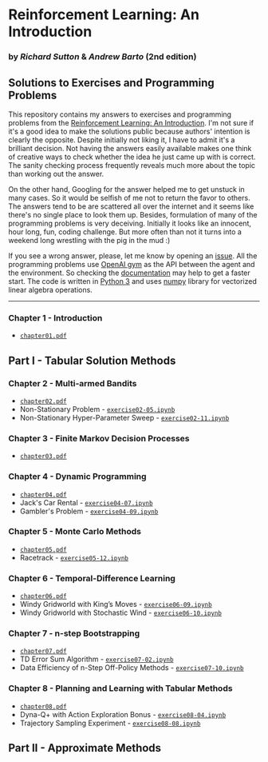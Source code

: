
# Reinforcement Learning: An Introduction
### by _Richard Sutton_ & _Andrew Barto_ (2nd edition)


## Solutions to Exercises and Programming Problems


This repository contains my answers to exercises and programming problems from the [Reinforcement Learning: An Introduction](https://www.amazon.com/Reinforcement-Learning-Introduction-Adaptive-Computation/dp/0262039249). I'm not sure if it's a good idea to make the solutions public because authors' intention is clearly the opposite. Despite initially not liking it, I have to admit it's a brilliant decision. Not having the answers easily available makes one think of creative ways to check whether the idea he just came up with is correct. The sanity checking process frequently reveals much more about the topic than working out the answer.

On the other hand, Googling for the answer helped me to get unstuck in many cases. So it would be selfish of me not to return the favor to others. The answers tend to be are scattered all over the internet and it seems like there's no single place to look them up. Besides, formulation of many of the programming problems is very deceiving. Initially it looks like an innocent, hour long, fun, coding challenge. But more often than not it turns into a weekend long wrestling with the pig in the mud :)

If you see a wrong answer, please, let me know by opening an [issue](https://github.com/vojtamolda/reinforcement-learning-an-introduction/issues/). All the programming problems use [OpenAI gym](https://gym.openai.com/) as the API between the agent and the environment. So checking the [documentation](https://gym.openai.com/docs/) may help to get a faster start. The code is written in [Python 3](https://python.org) and uses [numpy](https://numpy.org/) library for vectorized linear algebra operations.


---


### Chapter 1 - Introduction
 - [`chapter01.pdf`](chapter01/chapter01.pdf)


## Part I - Tabular Solution Methods

### Chapter 2 - Multi-armed Bandits
 - [`chapter02.pdf`](chapter02/chapter02.pdf)
 - Non-Stationary Problem - [`exercise02-05.ipynb`](chapter02/exercise02-05.ipynb)
 - Non-Stationary Hyper-Parameter Sweep - [`exercise02-11.ipynb`](chapter02/exercise02-11.ipynb)

### Chapter 3 - Finite Markov Decision Processes
 - [`chapter03.pdf`](chapter03/chapter03.pdf)

### Chapter 4 - Dynamic Programming
 - [`chapter04.pdf`](chapter04/chapter04.pdf)
 - Jack's Car Rental - [`exercise04-07.ipynb`](chapter04/exercise04-07.ipynb)
 - Gambler's Problem - [`exercise04-09.ipynb`](chapter04/exercise04-09.ipynb)

### Chapter 5 - Monte Carlo Methods
 - [`chapter05.pdf`](chapter05/chapter05.pdf)
 - Racetrack - [`exercise05-12.ipynb`](chapter05/exercise05-12.ipynb)

### Chapter 6 - Temporal-Difference Learning
 - [`chapter06.pdf`](chapter06/chapter06.pdf)
 - Windy Gridworld with King’s Moves - [`exercise06-09.ipynb`](chapter06/exercise06-09.ipynb)
 - Windy Gridworld with Stochastic Wind - [`exercise06-10.ipynb`](chapter06/exercise06-10.ipynb)
 
### Chapter 7 - n-step Bootstrapping
 - [`chapter07.pdf`](chapter07/chapter07.pdf)
 - TD Error Sum Algorithm - [`exercise07-02.ipynb`](chapter07/exercise07-02.ipynb)
 - Data Efficiency of n-Step Off-Policy Methods - [`exercise07-10.ipynb`](chapter07/exercise07-10.ipynb)

### Chapter 8 - Planning and Learning with Tabular Methods
 - [`chapter08.pdf`](chapter08/chapter08.pdf)
 - Dyna-Q+ with Action Exploration Bonus - [`exercise08-04.ipynb`](chapter08/exercise08-04.ipynb)
 - Trajectory Sampling Experiment - [`exercise08-08.ipynb`](chapter08/exercise08-08.ipynb)


## Part II - Approximate Methods
